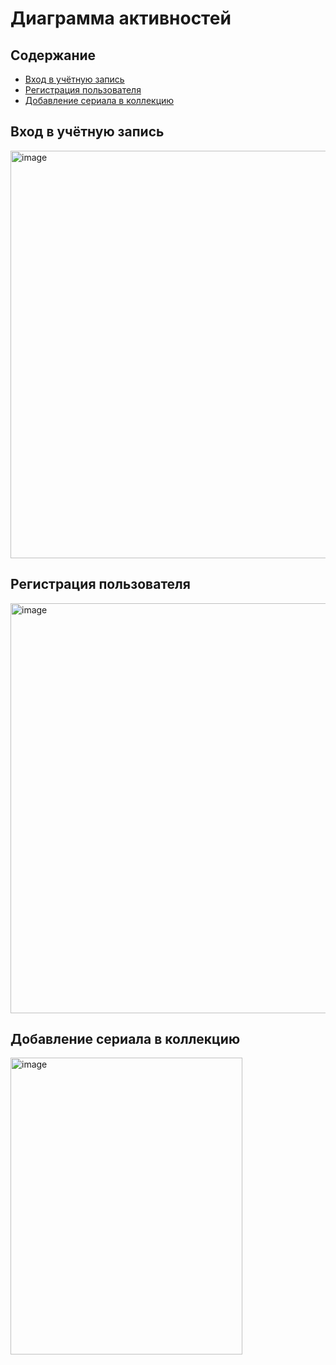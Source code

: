 # Диаграмма активностей

## Содержание
- [Вход в учётную запись](#вход-в-учётную-запись)
- [Регистрация пользователя](#регистрация-пользователя)
- [Добавление сериала в коллекцию](#добавление-сериала-в-коллекцию)

  
## Вход в учётную запись 
<img width="647" height="652" alt="image" src="https://github.com/user-attachments/assets/ac3394b9-4975-4f22-bc8f-02c317cb45f8" />

## Регистрация пользователя
<img width="595" height="656" alt="image" src="https://github.com/user-attachments/assets/97739a83-2aab-4962-8cd1-167c018af0ec" />

## Добавление сериала в коллекцию
<img width="371" height="475" alt="image" src="https://github.com/user-attachments/assets/2906d748-51a3-4518-8ad3-adddde84c40b" />

